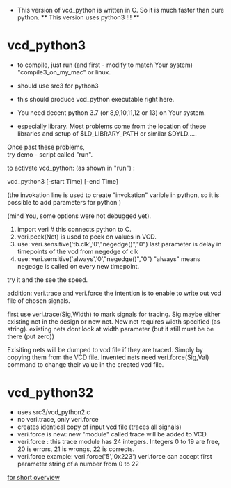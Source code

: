 - This version of vcd_python is written in C. So it is much faster than pure python.
** This version uses python3 !!! **

# vcd_python3
- to compile, just run (and first -  modify to match Your system) "compile3_on_my_mac" or linux.

- should use src3 for python3
- this should produce vcd_python executable right here.
- You need decent python 3.7 (or 8,9,10,11,12 or 13)  on Your system.
- especially library. Most problems come from the location of these libraries and setup of $LD_LIBRARY_PATH or similar $DYLD.....

Once past these problems,  
try demo - script called "run".


to activate vcd_python: (as shown in "run") :

vcd_python3 <VCDFILE> <PYTHONFILE>   [-start Time] [-end Time]

(the invokation line is used to create "invokation" varible in python, so it is possible to add parameters for python )

(mind You, some options were not debugged yet).


1. import veri    # this connects python to C.
2. veri.peek(Net)   is used to peek on values in VCD.
3.  use: veri.sensitive('tb.clk','0',"negedge()","0")
    last parameter is delay in timepoints of the vcd from negedge of clk
4.  use: veri.sensitive('always','0',"negedge()","0")
    "always" means negedge is called on every new timepoint.



try it and the see the speed.


addition:   veri.trace and veri.force
the intention is to enable to write out vcd file of chosen signals.

first use veri.trace(Sig,Width)   to mark signals for tracing.
Sig maybe either existing net in the design or new net.
New net requires width specified (as string).
existing nets dont look at width parameter (but it still must be be there (put zero))


Exisiting nets will be dumped to vcd file if they are traced. Simply by copying them from the VCD file.
Invented nets need veri.force(Sig,Val) command to change their value in the created vcd file.


# vcd_python32

- uses src3/vcd_python2.c
- no veri.trace, only veri.force
- creates identical copy of input vcd file (traces all signals)
- veri.force is new:  new "module" called trace will be added to VCD.
- veri.force :  this trace module has 24 integers. Integers 0 to 19 are free, 20 is errors, 21 is wrongs, 22 is corrects.
- veri.force example:     veri.force('5','0x223')
   veri.force can accept first parameter string of a number from 0 to 22


[for short overview](docs/Vcd_python3.md)

